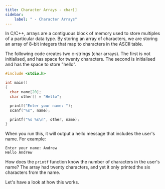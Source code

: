 ```yaml
---
title: Character Arrays - char[]
sidebar:
    label: " - Character Arrays"
---
```


In C/C++, arrays are a contiguous block of memory used to store multiples of a particular data type. By storing an array of characters, we are storing an array of 8-bit integers that map to characters in the ASCII table.

<!-- Some diagram on this -->

The following code creates two c-strings (char arrays). The first is not initialised, and has space for twenty characters. The second is initialised and has the space to store "hello".

```cpp
#include <stdio.h>

int main()
{
  char name[20];
  char other[] = "Hello";

  printf("Enter your name: ");
  scanf("%s", name);

  printf("%s %s\n", other, name);
}
```

When you run this, it will output a hello message that includes the user's name. For example:

```
Enter your name: Andrew
Hello Andrew
```

How does the `printf` function know the number of characters in the user's name? The array had twenty characters, and yet it only printed the six characters from the name.

Let's have a look at how this works.
